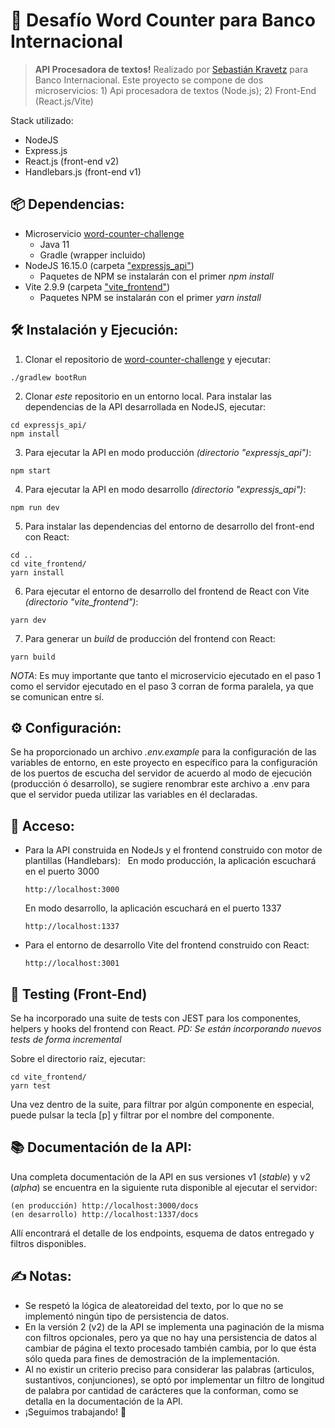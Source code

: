 # 🚀 Desafío Word Counter para Banco Internacional

> **API Procesadora de textos!**
> Realizado por [Sebastián Kravetz](mailto:sebastiankravetz@icloud.com) para Banco Internacional. Este proyecto se compone de dos microservicios: 1) Api procesadora de textos (Node.js); 2) Front-End (React.js/Vite)

Stack utilizado:

- NodeJS
- Express.js
- React.js (front-end v2)
- Handlebars.js (front-end v1)

## 📦 Dependencias:

- Microservicio [word-counter-challenge](https://github.com/bi-lriveros/word-counter-challenge/)
  - Java 11
  - Gradle (wrapper incluido)
- NodeJS 16.15.0 (carpeta ["expressjs_api"](https://github.com/wwiiddeeweb/bint_word-counter-challenge/tree/main/expressjs_api))
  - Paquetes de NPM se instalarán con el primer _npm install_
- Vite 2.9.9 (carpeta ["vite_frontend"](https://github.com/wwiiddeeweb/bint_word-counter-challenge/tree/main/vite_frontend))
  - Paquetes NPM se instalarán con el primer _yarn install_

## 🛠 Instalación y Ejecución:

1. Clonar el repositorio de [word-counter-challenge](https://github.com/bi-lriveros/word-counter-challenge/) y ejecutar:

```
./gradlew bootRun
```

2. Clonar _este_ repositorio en un entorno local. Para instalar las dependencias de la API desarrollada en NodeJS, ejecutar:

```
cd expressjs_api/
npm install
```

3. Para ejecutar la API en modo producción _(directorio "expressjs_api")_:

```
npm start
```

4. Para ejecutar la API en modo desarrollo _(directorio "expressjs_api")_:

```
npm run dev
```

5. Para instalar las dependencias del entorno de desarrollo del front-end con React:

```
cd ..
cd vite_frontend/
yarn install
```

6. Para ejecutar el entorno de desarrollo del frontend de React con Vite _(directorio "vite_frontend")_:

```
yarn dev
```

7. Para generar un _build_ de producción del frontend con React:

```
yarn build
```

_NOTA_: Es muy importante que tanto el microservicio ejecutado en el paso 1 como el servidor ejecutado en el paso 3 corran de forma paralela, ya que se comunican entre sí.

## ⚙️ Configuración:

Se ha proporcionado un archivo _.env.example_ para la configuración de las variables de entorno, en este proyecto en específico para la configuración de los puertos de escucha del servidor de acuerdo al modo de ejecución (producción ó desarrollo), se sugiere renombrar este archivo a .env para que el servidor pueda utilizar las variables en él declaradas.

## 🔐 Acceso:

- Para la API construida en NodeJs y el frontend construido con motor de plantillas (Handlebars):
  &nbsp;
  En modo producción, la aplicación escuchará en el puerto 3000

  ```
  http://localhost:3000
  ```

  En modo desarrollo, la aplicación escuchará en el puerto 1337

  ```
  http://localhost:1337
  ```

- Para el entorno de desarrollo Vite del frontend construido con React:
  &nbsp;
  ```
  http://localhost:3001
  ```

## 🧪 Testing (Front-End)

Se ha incorporado una suite de tests con JEST para los componentes, helpers y hooks del frontend con React.
_PD: Se están incorporando nuevos tests de forma incremental_

Sobre el directorio raíz, ejecutar:

```
cd vite_frontend/
yarn test
```

Una vez dentro de la suite, para filtrar por algún componente en especial, puede pulsar la tecla [p] y filtrar por el nombre del componente.

## 📚 Documentación de la API:

Una completa documentación de la API en sus versiones v1 (_stable_) y v2 (_alpha_) se encuentra en la siguiente ruta disponible al ejecutar el servidor:

```
(en producción) http://localhost:3000/docs
(en desarrollo) http://localhost:1337/docs
```

Allí encontrará el detalle de los endpoints, esquema de datos entregado y filtros disponibles.

## ✍️ Notas:

- Se respetó la lógica de aleatoreidad del texto, por lo que no se implementó ningún tipo de persistencia de datos.
- En la versión 2 (v2) de la API se implementa una paginación de la misma con filtros opcionales, pero ya que no hay una persistencia de datos al cambiar de página el texto procesado también cambia, por lo que ésta sólo queda para fines de demostración de la implementación.
- Al no existir un criterio preciso para considerar las palabras (articulos, sustantivos, conjunciones), se optó por implementar un filtro de longitud de palabra por cantidad de carácteres que la conforman, como se detalla en la documentación de la API.
- ¡Seguimos trabajando! 🤘
